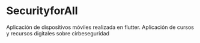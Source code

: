 # SecurityforAll
Aplicación de dispositivos móviles realizada en flutter. Aplicación de cursos y recursos digitales sobre cirbeseguridad
